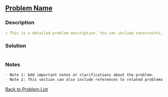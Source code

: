 ## [Problem Name](https://leetcode.com/problems/problem-name/)

### Description

```markdown
> This is a detailed problem description. You can include constraints, examples, and problem requirements here.
```

### Solution

```java

```

### Notes

```markdown
- Note 1: Add important notes or clarifications about the problem.
- Note 2: This section can also include references to related problems or concepts.
```

[Back to Problem List](#list-of-problems)
